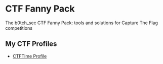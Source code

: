 # CTF Fanny Pack
The b0tch_sec CTF Fanny Pack: tools and solutions for Capture The Flag competitions

## My CTF Profiles
* [CTFTime Profile](https://ctftime.org/team/22863)

